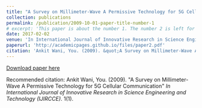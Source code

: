 ```yaml
---
title: "A Survey on Millimeter-Wave A Permissive Technology for 5G Cellular Communication"
collection: publications
permalink: /publication/2009-10-01-paper-title-number-1
# excerpt: 'This paper is about the number 1. The number 2 is left for future work.'
date: 2017-02-02
venue: 'In International Journal of Innovative Research in Science Engineering and Technology (IJIRCCE)'
paperurl: 'http://academicpages.github.io/files/paper2.pdf'
citation: 'Ankit Wani, You. (2009). &quot;A Survey on Millimeter-Wave A Permissive Technology for 5G Cellular Communication.&quot; <i>In International Journal of Innovative Research in Science Engineering and Technology (IJIRCCE)</i>. 1(1).'
---
```

[Download paper here](http://academicpages.github.io/files/paper2.pdf)

Recommended citation: Ankit Wani, You. (2009). "A Survey on Millimeter-Wave A Permissive Technology for 5G Cellular Communication" <i>In International Journal of Innovative Research in Science Engineering and Technology (IJIRCCE)</i>. 1(1).